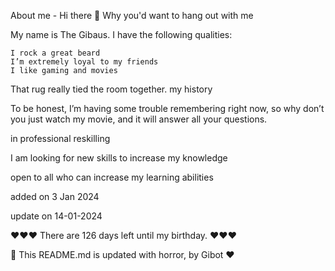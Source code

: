 
About me - Hi there 👋
Why you'd want to hang out with me

My name is The Gibaus. I have the following qualities:

    I rock a great beard
    I’m extremely loyal to my friends
    I like gaming and movies

That rug really tied the room together.
my history

To be honest, I’m having some trouble remembering right now, so why don’t you just watch my movie, and it will answer all your questions.

in professional reskilling

I am looking for new skills to increase my knowledge

open to all who can increase my learning abilities

added on 3 Jan 2024

update on 14-01-2024

❤️❤️❤️  There are 126 days left until my birthday. ❤️❤️❤️

🤖 This README.md is updated with horror, by Gibot ❤️
